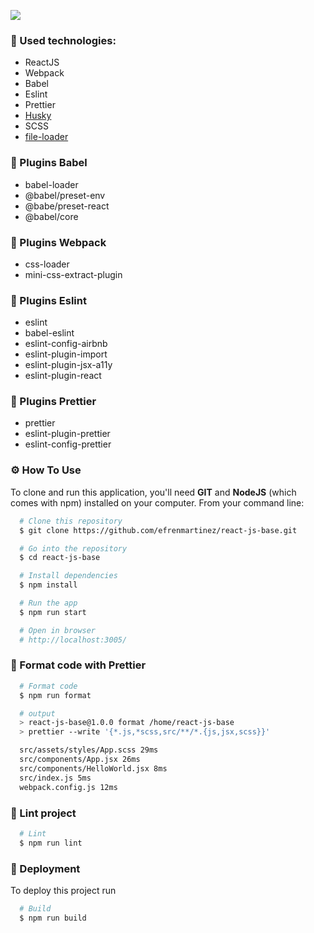 ![](https://github.com/efrenmartinez/react-js-base/blob/master/covers/react-js-base.png)

### 🎯 Used technologies:
  * ReactJS
  * Webpack
  * Babel
  * Eslint
  * Prettier
  * [Husky](https://typicode.github.io/husky/#/)
  * SCSS
  * [file-loader](https://github.com/webpack-contrib/file-loader)

### 🎯 Plugins Babel
  * babel-loader
  * @babel/preset-env
  * @babe/preset-react
  * @babel/core

### 🎯 Plugins Webpack
  * css-loader
  * mini-css-extract-plugin

### 🎯 Plugins Eslint
  * eslint
  * babel-eslint
  * eslint-config-airbnb
  * eslint-plugin-import
  * eslint-plugin-jsx-a11y
  * eslint-plugin-react

### 🎯 Plugins Prettier
  * prettier
  * eslint-plugin-prettier
  * eslint-config-prettier

### ⚙️ How To Use

To clone and run this application, you'll need **GIT** and **NodeJS** (which comes with npm) installed on your computer. From your command line:

```bash
  # Clone this repository
  $ git clone https://github.com/efrenmartinez/react-js-base.git

  # Go into the repository
  $ cd react-js-base

  # Install dependencies
  $ npm install

  # Run the app
  $ npm run start

  # Open in browser
  # http://localhost:3005/
```

### 🎨 Format code with Prettier

```bash
  # Format code
  $ npm run format

  # output
  > react-js-base@1.0.0 format /home/react-js-base
  > prettier --write '{*.js,*scss,src/**/*.{js,jsx,scss}}'

  src/assets/styles/App.scss 29ms
  src/components/App.jsx 26ms
  src/components/HelloWorld.jsx 8ms
  src/index.js 5ms
  webpack.config.js 12ms
```

### 🚩 Lint project

```bash
  # Lint
  $ npm run lint
```

### 🚀 Deployment
To deploy this project run
```bash
  # Build
  $ npm run build
```

